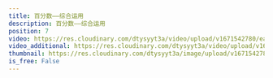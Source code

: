 ```yaml
---
title: 百分数——综合运用
description: 百分数——综合运用
position: 7
video: https://res.cloudinary.com/dtysyyt3a/video/upload/v1671542780/easymath/6年级下/02单元百分数（二）/jvfll5judc1mnoy12q9l.mp4
video_additional: https://res.cloudinary.com/dtysyyt3a/video/upload/v1671542806/easymath/6年级下/02单元百分数（二）/每课一题的解答视频/cfeiofspfglrrcwsmd1y.mp4
thumbnail: https://res.cloudinary.com/dtysyyt3a/image/upload/v1671542781/easymath/6年级下/02单元百分数（二）/njjmgnpt4dixyg3ofjja.png
is_free: False
---
```

